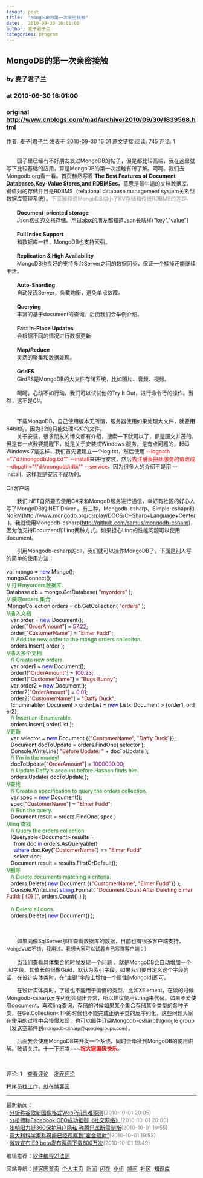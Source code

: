 ```yaml
---
layout: post
title:  "MongoDB的第一次亲密接触"
date:   2010-09-30 16:01:00
author: 麦子君子兰
categories: program
---
```


## MongoDB的第一次亲密接触
### by 麦子君子兰
### at 2010-09-30 16:01:00
### original <http://www.cnblogs.com/mad/archive/2010/09/30/1839568.html>

<p><a href="http://www.cnblogs.com/mad/"><img src="http://pic.cnblogs.com/face/u11157.jpg" alt="" border="0"></a><br>作者: <a href="http://www.cnblogs.com/mad/">麦子|君子兰</a> 发表于 2010-09-30 16:01 <a href="http://www.cnblogs.com/mad/archive/2010/09/30/1839568.html">原文链接</a> 阅读: 745 评论: 1</p><div><br></div><div><span style="white-space:pre">　　</span>园子里已经有不好朋友发过MongoDB的帖子，但是都比较高端，我在这里就写下比较基础的应用，算是MongoDB的第一次接触有所了解。呵呵。我们去Mongodb.org看一看。首页赫然写着 <strong>The Best Features of Document Databases,Key-Value Stores,and RDBMSes。</strong>意思是最牛逼的文档数据库，键值对的存储并且是RDBMS（relational database management system关系型数据库管理系统）。<span style="color:#999999">下面解释说MongoDB缩小了KV存储和传统RDBMS的差距。</span></div><div><br></div><div><span style="white-space:pre"><strong>　　</strong></span><strong>Document-oriented storage</strong></div><div><span style="white-space:pre">　　</span>Json格式的文档存储。用过ajax的朋友都知道Json长啥样{"key","value"}</div><div><br></div><div><span style="white-space:pre"><strong>　　</strong></span><strong>Full Index Support</strong></div><div><span style="white-space:pre">　　</span>和数据库一样，MongoDB也支持索引。</div><div><span style="white-space:pre">	</span></div><div><span style="white-space:pre"><strong>　　</strong></span><strong>Replication &amp; High Availability</strong></div><div><span style="white-space:pre">　　</span>MongoDB也良好的支持多台Server之间的数据同步，保证一个挂掉还能继续干活。</div><div><br></div><div><span style="white-space:pre"><strong>　　</strong></span><strong>Auto-Sharding</strong></div><div><span style="white-space:pre">　　</span>自动发现Server，负载均衡，避免单点故障。</div><div><span style="white-space:pre">	</span></div><div><span style="white-space:pre"><strong>　　</strong></span><strong>Querying</strong></div><div><span style="white-space:pre">　　</span>丰富的基于document的查询。后面我们会举例介绍。</div><div><br></div><div><span style="white-space:pre"><strong>　　</strong></span><strong>Fast In-Place Updates</strong></div><div><span style="white-space:pre">　　</span>会根据不同的情况进行数据更新</div><div><br></div><div><span style="white-space:pre"><strong>　　</strong></span><strong>Map/Reduce</strong></div><div><span style="white-space:pre">　　</span>灵活的聚集和数据处理。</div><div><br></div><div><span style="white-space:pre"><strong>　　</strong></span><strong>GridFS</strong></div><div><span style="white-space:pre">　　</span>GirdFS是MongoDB的大文件存储系统，比如图片、音频、视频。</div><div><br></div><div><span style="white-space:pre">　　</span>呵呵，心动不如行动，我们可以试试他的Try It Out，进行命令行的操作。当然，这不是C#。</div><div><br></div><div><br></div><div><span style="white-space:pre">　　</span>下载MongoDB，自己使用版本无所谓，服务器使用如果处理大文件，就要用64bit的，因为32的只能处理&lt;2G的文件。</div><div><span style="white-space:pre">　　</span>关于安装，很多朋友的博文都有介绍，搜索一下就可以了，都是图文并茂的。但是有一点我要提醒下，就是关于安装成Windows 服务，是有点问题的，起码Windows 7是这样，我们首先要建立一个log.txt，然后使用 <span style="color:#ff0000">--logpath ="\"d:\mongodb\log.txt"" --install</span>来进行安装，然后<span style="color:#ff0000">去注册表把此服务的值改成 --dbpath="\"d:\mongodb\db\"" --service</span>。因为很多人的介绍不是用 --install，这样我是安装不成功的。</div><div><br></div><div>C#客户端</div><p>　　我们.NET自然要去使用C#来和MongoD服务进行通信，幸好有社区的好心人写了MongoDB的.NET Driver 。有三种，Mongodb-csharp、Simple-cshapr和NoRM(<a href="http://www.mongodb.org/display/DOCS/C+Sharp+Language+Center">http://www.mongodb.org/display/DOCS/C+Sharp+Language+Center</a> )。我就使用Mongodb-csharp(<a href="http://github.com/samus/mongodb-csharp">http://github.com/samus/mongodb-csharp</a>)，因为他支持Document和Linq两种方式。如果担心Linq的性能问题可以使用document。</p><div>　　引用Mongodb-csharp的dll，我们就可以操作MongoDB了。下面是别人写的简单的使用方法：<br><br></div><div><div><span style="color:#000000">var mongo </span><span style="color:#000000">=</span><span style="color:#000000"> </span><span style="color:#0000ff">new</span><span style="color:#000000"> Mongo();<br>mongo.Connect();<br></span><span style="color:#008000">//</span><span style="color:#008000"> 打开myorders数据库.</span><span style="color:#008000"><br></span><span style="color:#000000">Database db </span><span style="color:#000000">=</span><span style="color:#000000"> mongo.GetDatabase( </span><span style="color:#800000">"</span><span style="color:#800000">myorders</span><span style="color:#800000">"</span><span style="color:#000000"> );<br></span><span style="color:#008000">//</span><span style="color:#008000"> 获取orders 集合.</span><span style="color:#008000"><br></span><span style="color:#000000">IMongoCollection orders </span><span style="color:#000000">=</span><span style="color:#000000"> db.GetCollection( </span><span style="color:#800000">"</span><span style="color:#800000">orders</span><span style="color:#800000">"</span><span style="color:#000000"> );<br></span><span style="color:#008000">//</span><span style="color:#008000">插入文档</span><span style="color:#008000"><br></span><span style="color:#000000">   var order </span><span style="color:#000000">=</span><span style="color:#000000"> </span><span style="color:#0000ff">new</span><span style="color:#000000"> Document();<br>   order[</span><span style="color:#800000">"</span><span style="color:#800000">OrderAmount</span><span style="color:#800000">"</span><span style="color:#000000">] </span><span style="color:#000000">=</span><span style="color:#000000"> </span><span style="color:#800080">57.22</span><span style="color:#000000">;<br>   order[</span><span style="color:#800000">"</span><span style="color:#800000">CustomerName</span><span style="color:#800000">"</span><span style="color:#000000">] </span><span style="color:#000000">=</span><span style="color:#000000"> </span><span style="color:#800000">"</span><span style="color:#800000">Elmer Fudd</span><span style="color:#800000">"</span><span style="color:#000000">;<br>   </span><span style="color:#008000">//</span><span style="color:#008000"> Add the new order to the mongo orders colleciton.</span><span style="color:#008000"><br></span><span style="color:#000000">   orders.Insert( order );<br></span><span style="color:#008000">//</span><span style="color:#008000">插入多个文档<br>   </span><span style="color:#008000">//</span><span style="color:#008000"> Create new orders.</span><span style="color:#008000"><br></span><span style="color:#000000">   var order1 </span><span style="color:#000000">=</span><span style="color:#000000"> </span><span style="color:#0000ff">new</span><span style="color:#000000"> Document();<br>   order1[</span><span style="color:#800000">"</span><span style="color:#800000">OrderAmount</span><span style="color:#800000">"</span><span style="color:#000000">] </span><span style="color:#000000">=</span><span style="color:#000000"> </span><span style="color:#800080">100.23</span><span style="color:#000000">;<br>   order1[</span><span style="color:#800000">"</span><span style="color:#800000">CustomerName</span><span style="color:#800000">"</span><span style="color:#000000">] </span><span style="color:#000000">=</span><span style="color:#000000"> </span><span style="color:#800000">"</span><span style="color:#800000">Bugs Bunny</span><span style="color:#800000">"</span><span style="color:#000000">;<br>   var order2 </span><span style="color:#000000">=</span><span style="color:#000000"> </span><span style="color:#0000ff">new</span><span style="color:#000000"> Document();<br>   order2[</span><span style="color:#800000">"</span><span style="color:#800000">OrderAmount</span><span style="color:#800000">"</span><span style="color:#000000">] </span><span style="color:#000000">=</span><span style="color:#000000"> </span><span style="color:#800080">0.01</span><span style="color:#000000">;<br>   order2[</span><span style="color:#800000">"</span><span style="color:#800000">CustomerName</span><span style="color:#800000">"</span><span style="color:#000000">] </span><span style="color:#000000">=</span><span style="color:#000000"> </span><span style="color:#800000">"</span><span style="color:#800000">Daffy Duck</span><span style="color:#800000">"</span><span style="color:#000000">;<br>   IEnumerable</span><span style="color:#000000">&lt;</span><span style="color:#000000"> Document </span><span style="color:#000000">&gt;</span><span style="color:#000000"> orderList </span><span style="color:#000000">=</span><span style="color:#000000"> </span><span style="color:#0000ff">new</span><span style="color:#000000"> List</span><span style="color:#000000">&lt;</span><span style="color:#000000"> Document </span><span style="color:#000000">&gt;</span><span style="color:#000000"> {order1, order2};<br>   </span><span style="color:#008000">//</span><span style="color:#008000"> Insert an IEnumerable.</span><span style="color:#008000"><br></span><span style="color:#000000">   orders.Insert( orderList );<br></span><span style="color:#008000">//</span><span style="color:#008000">更新</span><span style="color:#008000"><br></span><span style="color:#000000">   var selector </span><span style="color:#000000">=</span><span style="color:#000000"> </span><span style="color:#0000ff">new</span><span style="color:#000000"> Document {{</span><span style="color:#800000">"</span><span style="color:#800000">CustomerName</span><span style="color:#800000">"</span><span style="color:#000000">, </span><span style="color:#800000">"</span><span style="color:#800000">Daffy Duck</span><span style="color:#800000">"</span><span style="color:#000000">}};<br>   Document docToUpdate </span><span style="color:#000000">=</span><span style="color:#000000"> orders.FindOne( selector );<br>   Console.WriteLine( </span><span style="color:#800000">"</span><span style="color:#800000">Before Update: </span><span style="color:#800000">"</span><span style="color:#000000"> </span><span style="color:#000000">+</span><span style="color:#000000"> docToUpdate );<br>   </span><span style="color:#008000">//</span><span style="color:#008000"> I&#39;m in the money!</span><span style="color:#008000"><br></span><span style="color:#000000">   docToUpdate[</span><span style="color:#800000">"</span><span style="color:#800000">OrderAmount</span><span style="color:#800000">"</span><span style="color:#000000">] </span><span style="color:#000000">=</span><span style="color:#000000"> </span><span style="color:#800080">1000000.00</span><span style="color:#000000">;<br>   </span><span style="color:#008000">//</span><span style="color:#008000"> Update Daffy&#39;s account before Hasaan finds him.</span><span style="color:#008000"><br></span><span style="color:#000000">   orders.Update( docToUpdate );<br></span><span style="color:#008000">//</span><span style="color:#008000">查找<br>   </span><span style="color:#008000">//</span><span style="color:#008000"> Create a specification to query the orders collection.</span><span style="color:#008000"><br></span><span style="color:#000000">   var spec </span><span style="color:#000000">=</span><span style="color:#000000"> </span><span style="color:#0000ff">new</span><span style="color:#000000"> Document();<br>   spec[</span><span style="color:#800000">"</span><span style="color:#800000">CustomerName</span><span style="color:#800000">"</span><span style="color:#000000">] </span><span style="color:#000000">=</span><span style="color:#000000"> </span><span style="color:#800000">"</span><span style="color:#800000">Elmer Fudd</span><span style="color:#800000">"</span><span style="color:#000000">;<br>   </span><span style="color:#008000">//</span><span style="color:#008000"> Run the query.</span><span style="color:#008000"><br></span><span style="color:#000000">   Document result </span><span style="color:#000000">=</span><span style="color:#000000"> orders.FindOne( spec )<br></span><span style="color:#008000">//</span><span style="color:#008000">linq 查找<br>   </span><span style="color:#008000">//</span><span style="color:#008000"> Query the orders collection.</span><span style="color:#008000"><br></span><span style="color:#000000">   IQueryable</span><span style="color:#000000">&lt;</span><span style="color:#000000">Document</span><span style="color:#000000">&gt;</span><span style="color:#000000"> results </span><span style="color:#000000">=</span><span style="color:#000000"><br>     from doc </span><span style="color:#0000ff">in</span><span style="color:#000000"> orders.AsQueryable()<br>     </span><span style="color:#0000ff">where</span><span style="color:#000000"> doc.Key(</span><span style="color:#800000">"</span><span style="color:#800000">CustomerName</span><span style="color:#800000">"</span><span style="color:#000000">) </span><span style="color:#000000">==</span><span style="color:#000000"> </span><span style="color:#800000">"</span><span style="color:#800000">Elmer Fudd</span><span style="color:#800000">"</span><span style="color:#000000"><br>     select doc;<br>   Document result </span><span style="color:#000000">=</span><span style="color:#000000"> results.FirstOrDefault();<br></span><span style="color:#008000">//</span><span style="color:#008000">删除<br>   </span><span style="color:#008000">//</span><span style="color:#008000"> Delete documents matching a criteria.</span><span style="color:#008000"><br></span><span style="color:#000000">   orders.Delete( </span><span style="color:#0000ff">new</span><span style="color:#000000"> Document {{</span><span style="color:#800000">"</span><span style="color:#800000">CustomerName</span><span style="color:#800000">"</span><span style="color:#000000">, </span><span style="color:#800000">"</span><span style="color:#800000">Elmer Fudd</span><span style="color:#800000">"</span><span style="color:#000000">}} );<br>   Console.WriteLine( </span><span style="color:#0000ff">string</span><span style="color:#000000">.Format( </span><span style="color:#800000">"</span><span style="color:#800000">Document Count After Deleting Elmer Fudd: [ {0} ]</span><span style="color:#800000">"</span><span style="color:#000000">, orders.Count() ) );<br><br>   </span><span style="color:#008000">//</span><span style="color:#008000"> Delete all docs.</span><span style="color:#008000"><br></span><span style="color:#000000">   orders.Delete( </span><span style="color:#0000ff">new</span><span style="color:#000000"> Document() );</span></div></div><p>　</p><p>　　如果向像SqlServer那样查看数据库的数据，目前也有很多客户端支持，<span style="font-family:arial,sans-serif;line-height:20px;font-size:small">MongoVUE不错，我用过。我想大家可以试着自己写哥客户端：）</span>　 </p><div>　　当我们查看具体集合的时候发现一个问题 ，就是MongoDB会自动增加一个_id字段，其值长的很像Guid，默认为索引字段。如果我们要自定义这个字段的话，在设计实体类时，在“主键”字段上增加一个属性[MongoId]即可。</div><p>　　在设计实体类时，字段也不能用于偏僻的类型，比如XElement，在读的时候Mongodb-csharp反序列化会抛出异常，所以建议使用string来代替。如果不爱使用document，喜欢linq查询，存储的时候如果某个集合存储某个类型的各种子类，在GetCollection&lt;T&gt;的时候也不能完成正确子类的反序列化，这些问题大家在使用的过程中会慢慢发现，也可以邮件订阅Mongodb-csharp的google group（发送空邮件到<span style="font-family:arial,sans-serif;line-height:normal;font-size:13px;border-collapse:collapse">mongodb-csharp@googlegroups.com</span>）。</p><p>　　后面我会使用MongoDB来开发一个系统，同时会牵扯到MongoDB的使用讲解。敬请关注。十一下班咯~~~<strong style="color:#ff0000">祝大家国庆快乐</strong>。 </p><div><br></div><img src="http://www.cnblogs.com/mad/aggbug/1839568.html?type=1" width="1" height="1" alt=""><p>评论: 1　<a href="http://www.cnblogs.com/mad/archive/2010/09/30/1839568.html#pagedcomment">查看评论</a>　<a href="http://www.cnblogs.com/mad/archive/2010/09/30/1839568.html#commentform">发表评论</a></p><p><a href="http://job.cnblogs.com/">程序员找工作，就在博客园</a></p><hr><p>最新新闻：<br>· <a href="http://news.cnblogs.com/n/76205/">分析称谷歌新图像格式WebP前景难预测</a><span style="color:gray">(2010-10-01 20:05)</span><br>· <a href="http://news.cnblogs.com/n/76204/">分析师称Facebook CEO成功抵御《社交网络》</a><span style="color:gray">(2010-10-01 20:00)</span><br>· <a href="http://news.cnblogs.com/n/76203/">张朝阳力挺360保护用户隐私 称腾讯垄断需制衡</a><span style="color:gray">(2010-10-01 19:55)</span><br>· <a href="http://news.cnblogs.com/n/76202/">意大利科学家称可能已经观察到“霍金辐射”</a><span style="color:gray">(2010-10-01 19:53)</span><br>· <a href="http://news.cnblogs.com/n/76201/">微软宣布IE9 beta发布两周下载600万次</a><span style="color:gray">(2010-10-01 19:49)</span><br></p><p>编辑推荐：<a href="http://news.cnblogs.com/n/76023/">软件编程21法则</a><br></p><p>网站导航：<a href="http://www.cnblogs.com">博客园首页</a>  <a href="http://home.cnblogs.com/">个人主页</a>  <a href="http://news.cnblogs.com">新闻</a>  <a href="http://home.cnblogs.com/ing/">闪存</a>  <a href="http://home.cnblogs.com/group/">小组</a>  <a href="http://space.cnblogs.com/q/">博问</a>  <a href="http://space.cnblogs.com">社区</a>  <a href="http://kb.cnblogs.com">知识库</a></p>